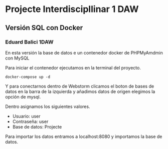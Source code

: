# Projecte Interdiscipllinar 1 DAW
## Versión SQL con Docker
### Eduard Balici 1DAW

En esta versión la base de datos e un contenedor docker de PHPMyAmdmin con MySQL

Para iniciar el contenedor ejecutamos en la terminal del proyecto.

    docker-compose up -d

Y para conectarnos dentro de Webstorm clicamos el boton de bases de datos en la barra de la izquierda y añadimos datos de origen elegimos la opción de mysql.

Dentro asignamos los siguientes valores.

- Usuario: user
- Contraseña: user
- Base de datos: Projecte

Para importar los datos entramos a localhost:8080 y importamos la base de datos.





